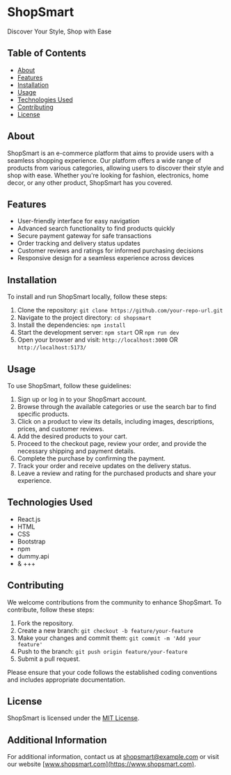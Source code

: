 # ShopSmart

Discover Your Style, Shop with Ease

## Table of Contents

- [About](#about)
- [Features](#features)
- [Installation](#installation)
- [Usage](#usage)
- [Technologies Used](#technologies-used)
- [Contributing](#contributing)
- [License](#license)

## About

ShopSmart is an e-commerce platform that aims to provide users with a seamless shopping experience. Our platform offers a wide range of products from various categories, allowing users to discover their style and shop with ease. Whether you're looking for fashion, electronics, home decor, or any other product, ShopSmart has you covered.

## Features

- User-friendly interface for easy navigation
- Advanced search functionality to find products quickly
- Secure payment gateway for safe transactions
- Order tracking and delivery status updates
- Customer reviews and ratings for informed purchasing decisions
- Responsive design for a seamless experience across devices

## Installation

To install and run ShopSmart locally, follow these steps:

1. Clone the repository: `git clone https://github.com/your-repo-url.git`
2. Navigate to the project directory: `cd shopsmart`
3. Install the dependencies: `npm install`
4. Start the development server: `npm start` OR `npm run dev`
5. Open your browser and visit: `http://localhost:3000` OR `http://localhost:5173/`

## Usage

To use ShopSmart, follow these guidelines:

1. Sign up or log in to your ShopSmart account.
2. Browse through the available categories or use the search bar to find specific products.
3. Click on a product to view its details, including images, descriptions, prices, and customer reviews.
4. Add the desired products to your cart.
5. Proceed to the checkout page, review your order, and provide the necessary shipping and payment details.
6. Complete the purchase by confirming the payment.
7. Track your order and receive updates on the delivery status.
8. Leave a review and rating for the purchased products and share your experience.

## Technologies Used

- React.js
- HTML
- CSS
- Bootstrap
- npm
- dummy.api
- & +++

## Contributing

We welcome contributions from the community to enhance ShopSmart. To contribute, follow these steps:

1. Fork the repository.
2. Create a new branch: `git checkout -b feature/your-feature`
3. Make your changes and commit them: `git commit -m 'Add your feature'`
4. Push to the branch: `git push origin feature/your-feature`
5. Submit a pull request.

Please ensure that your code follows the established coding conventions and includes appropriate documentation.

## License

ShopSmart is licensed under the [MIT License](LICENSE).

## Additional Information

For additional information, contact us at shopsmart@example.com or visit our website [www.shopsmart.com](https://www.shopsmart.com).
